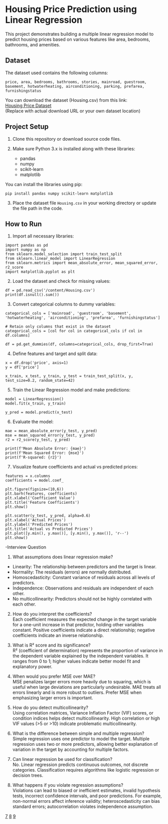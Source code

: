 


# Housing Price Prediction using Linear Regression

This project demonstrates building a multiple linear regression model to predict housing prices based on various features like area, bedrooms, bathrooms, and amenities.

## Dataset

The dataset used contains the following columns:

`price, area, bedrooms, bathrooms, stories, mainroad, guestroom, basement, hotwaterheating, airconditioning, parking, prefarea, furnishingstatus`

You can download the dataset (Housing.csv) from this link:  
[Housing Price Dataset](https://example.com/path-to-your-dataset)  
(Replace with actual download URL or your own dataset location)

## Project Setup

1. Clone this repository or download source code files.

2. Make sure Python 3.x is installed along with these libraries:  
   - pandas  
   - numpy  
   - scikit-learn  
   - matplotlib  

You can install the libraries using pip:

```
pip install pandas numpy scikit-learn matplotlib
```

3. Place the dataset file `Housing.csv` in your working directory or update the file path in the code.

## How to Run

1. Import all necessary libraries:

```
import pandas as pd
import numpy as np
from sklearn.model_selection import train_test_split
from sklearn.linear_model import LinearRegression
from sklearn.metrics import mean_absolute_error, mean_squared_error, r2_score
import matplotlib.pyplot as plt
```

2. Load the dataset and check for missing values:

```
df = pd.read_csv('/content/Housing.csv')
print(df.isnull().sum())
```

3. Convert categorical columns to dummy variables:

```
categorical_cols = ['mainroad', 'guestroom', 'basement', 'hotwaterheating', 'airconditioning', 'prefarea', 'furnishingstatus']

# Retain only columns that exist in the dataset 
categorical_cols = [col for col in categorical_cols if col in df.columns]

df = pd.get_dummies(df, columns=categorical_cols, drop_first=True)
```

4. Define features and target and split data:

```
x = df.drop('price', axis=1)
y = df['price']

x_train, x_test, y_train, y_test = train_test_split(x, y, test_size=0.2, random_state=42)
```

5. Train the Linear Regression model and make predictions:

```
model = LinearRegression()
model.fit(x_train, y_train)

y_pred = model.predict(x_test)
```

6. Evaluate the model:

```
mae = mean_absolute_error(y_test, y_pred)
mse = mean_squared_error(y_test, y_pred)
r2 = r2_score(y_test, y_pred)

print(f'Mean Absolute Error: {mae}')
print(f'Mean Squared Error: {mse}')
print(f'R-squared: {r2}')
```

7. Visualize feature coefficients and actual vs predicted prices:

```
features = x.columns
coefficients = model.coef_

plt.figure(figsize=(10,6))
plt.barh(features, coefficients)
plt.xlabel('Coefficient Value')
plt.title('Feature Coefficients')
plt.show()

plt.scatter(y_test, y_pred, alpha=0.6)
plt.xlabel('Actual Prices')
plt.ylabel('Predicted Prices')
plt.title('Actual vs Predicted Prices')
plt.plot([y.min(), y.max()], [y.min(), y.max()], 'r--')
plt.show()
```






-Interview Question

1. What assumptions does linear regression make?  
- Linearity: The relationship between predictors and the target is linear.  
- Normality: The residuals (errors) are normally distributed.  
- Homoscedasticity: Constant variance of residuals across all levels of predictors.  
- Independence: Observations and residuals are independent of each other.  
- No multicollinearity: Predictors should not be highly correlated with each other.  


2. How do you interpret the coefficients?  
Each coefficient measures the expected change in the target variable for a one-unit increase in that predictor, holding other variables constant. Positive coefficients indicate a direct relationship; negative coefficients indicate an inverse relationship.

3. What is R² score and its significance?  
R² (coefficient of determination) represents the proportion of variance in the dependent variable explained by the independent variables. It ranges from 0 to 1; higher values indicate better model fit and explanatory power.

4. When would you prefer MSE over MAE?  
MSE penalizes larger errors more heavily due to squaring, which is useful when large deviations are particularly undesirable. MAE treats all errors linearly and is more robust to outliers. Prefer MSE when emphasizing larger errors is important.

5. How do you detect multicollinearity?  
Using correlation matrices, Variance Inflation Factor (VIF) scores, or condition indices helps detect multicollinearity. High correlation or high VIF values (>5 or >10) indicate problematic multicollinearity.

6. What is the difference between simple and multiple regression?  
Simple regression uses one predictor to model the target. Multiple regression uses two or more predictors, allowing better explanation of variation in the target by accounting for multiple factors.

7. Can linear regression be used for classification?  
No. Linear regression predicts continuous outcomes, not discrete categories. Classification requires algorithms like logistic regression or decision trees.

8. What happens if you violate regression assumptions?  
Violations can lead to biased or inefficient estimates, invalid hypothesis tests, incorrect confidence intervals, and poor predictions. For example, non-normal errors affect inference validity; heteroscedasticity can bias standard errors; autocorrelation violates independence assumption.


[7](https://en.wikipedia.org/wiki/Linear_regression)
[8](https://analystprep.com/cfa-level-1-exam/quantitative-methods/assumptions-underlying-linear-regression-2/)
[9](https://www.geeksforgeeks.org/machine-learning/python-linear-regression-using-sklearn/)

